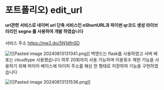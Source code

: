 # 포트폴리오) edit_url

#### url관련 서비스로 네이버 url 단축 서비스인 nShortURL과 파이썬 qr코드 생성 라이브러리인 segno 를 사용하여 개발 하였습니다

서비스 주소 
https://me2.do/5N1dfnSD


![!\[\[Pasted image 20240813131341.png\]\]](<Pasted image 20240813131341.png>)
백엔드는 flask를 사용하였고 서버 배포는 cloudtype 사용했습니다 하루 20회까지 사용 가능하며 이용횟수 제한 기능을 사용하기 위해 파이어 베이스에 아이피 주소를 해싱 한 형태로 저장하여 기능을 구현하였습니다

![!\[\[Pasted image 20240813131536.png\]\]](<Pasted image 20240813131536.png>)

